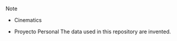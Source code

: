 > [!NOTE]  
> * Cinematics
>   
> * Proyecto Personal
> The data used in this repository are invented.
